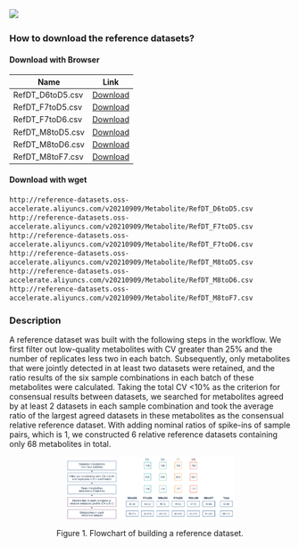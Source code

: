 <img src="https://img.shields.io/badge/Version-v20210909-blue"/>

### How to download the reference datasets? 

#### Download with Browser
| Name                        | Link                                                                                                        |
| --------------------------- | ----------------------------------------------------------------------------------------------------------- |
| RefDT_D6toD5.csv | <a href="http://reference-datasets.oss-accelerate.aliyuncs.com/v20210909/Metabolite/RefDT_D6toD5.csv" target="_blank">Download</a> |
| RefDT_F7toD5.csv | <a href="http://reference-datasets.oss-accelerate.aliyuncs.com/v20210909/Metabolite/RefDT_F7toD5.csv" target="_blank">Download</a> |
| RefDT_F7toD6.csv | <a href="http://reference-datasets.oss-accelerate.aliyuncs.com/v20210909/Metabolite/RefDT_F7toD6.csv" target="_blank">Download</a> |
| RefDT_M8toD5.csv | <a href="http://reference-datasets.oss-accelerate.aliyuncs.com/v20210909/Metabolite/RefDT_M8toD5.csv" target="_blank">Download</a> |
| RefDT_M8toD6.csv | <a href="http://reference-datasets.oss-accelerate.aliyuncs.com/v20210909/Metabolite/RefDT_M8toD6.csv" target="_blank">Download</a> |
| RefDT_M8toF7.csv | <a href="http://reference-datasets.oss-accelerate.aliyuncs.com/v20210909/Metabolite/RefDT_M8toF7.csv" target="_blank">Download</a> |

#### Download with wget

```text
http://reference-datasets.oss-accelerate.aliyuncs.com/v20210909/Metabolite/RefDT_D6toD5.csv
http://reference-datasets.oss-accelerate.aliyuncs.com/v20210909/Metabolite/RefDT_F7toD5.csv
http://reference-datasets.oss-accelerate.aliyuncs.com/v20210909/Metabolite/RefDT_F7toD6.csv
http://reference-datasets.oss-accelerate.aliyuncs.com/v20210909/Metabolite/RefDT_M8toD5.csv
http://reference-datasets.oss-accelerate.aliyuncs.com/v20210909/Metabolite/RefDT_M8toD6.csv
http://reference-datasets.oss-accelerate.aliyuncs.com/v20210909/Metabolite/RefDT_M8toF7.csv
```


### Description

A reference dataset was built with the following steps in the workflow. We first filter out low-quality metabolites with CV greater than 25% and the number of replicates less two in each batch. Subsequently, only metabolites that were jointly detected in at least two datasets were retained, and the ratio results of the six sample combinations in each batch of these metabolites were calculated. Taking the total CV <10% as the criterion for consensual results between datasets, we searched for metabolites agreed by at least 2 datasets in each sample combination and took the average ratio of the largest agreed datasets in these metabolites as the consensual relative reference dataset. With adding nominal ratios of spike-ins of sample pairs, which is 1, we constructed 6 relative reference datasets containing only 68 metabolites in total.

<img src="../images/metabolite-reference-datasets-overview.png" style="display: block; margin: 0 auto;" width="60%"/>

<p style="text-align: center;">Figure 1. Flowchart of building a reference dataset.</p>